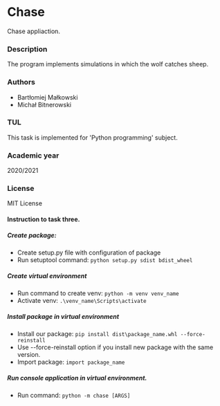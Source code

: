 # Chase

Chase appliaction.

### Description

The program implements simulations in which the wolf catches sheep.

### Authors
- Bartłomiej Małkowski
- Michał Bitnerowski

### TUL

This task is implemented for 'Python programming' subject.

### Academic year

2020/2021

### License

MIT License

#### Instruction to task three.

##### Create package:

- Create setup.py file with configuration of package
- Run setuptool command: 
```python setup.py sdist bdist_wheel```

##### Create virtual environment

- Run command to create venv: 
```python -m venv venv_name```
- Activate venv: 
```.\venv_name\Scripts\activate```

##### Install package in virtual environment

- Install our package: 
```pip install dist\package_name.whl --force-reinstall```
- Use --force-reinstall option if you install new package with the same version.
- Import package: 
```import package_name```

##### Run console application in virtual environment.

- Run command: 
```python -m chase [ARGS]```
